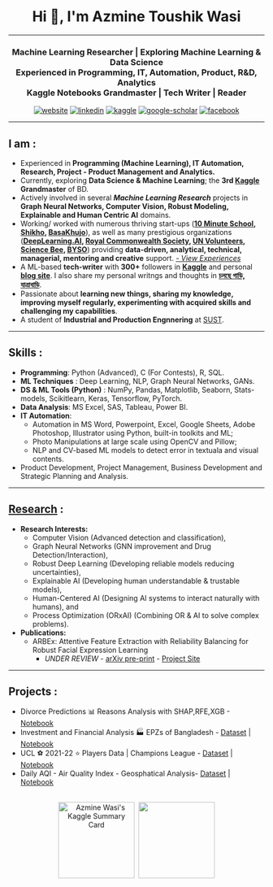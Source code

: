<h1 align="center">Hi 👋, I'm Azmine Toushik Wasi</h1>

---
<h3 align="center">
Machine Learning Researcher | Exploring Machine Learning & Data Science</br> 
Experienced in Programming, IT, Automation, Product, R&D, Analytics </br> 
Kaggle Notebooks Grandmaster | Tech Writer | Reader
</h3>

<div align=center>
  
 [![website](https://img.shields.io/badge/-Website-blue?style=flat-square&logo=rss&color=1f1f15)](https://azminewasi.github.io) 
 [![linkedin](https://img.shields.io/badge/LinkedIn-%320beff?style=flat-square&logo=linkedin&color=1f1f18)](https://www.linkedin.com/in/azmine-toushik-wasi/) 
 [![kaggle](https://img.shields.io/badge/Kaggle-%2320beff?style=flat-square&logo=kaggle&color=1f1f1f)](https://www.kaggle.com/azminetoushikwasi) 
 [![google-scholar](https://img.shields.io/badge/Google%20Scholar-%2320beff?style=flat-square&logo=google-scholar&color=1f1f18)](https://scholar.google.com/citations?user=X3gRvogAAAAJ&hl=en) 
 [![facebook](https://img.shields.io/badge/Facebook-%2320beff?style=flat-square&logo=facebook&color=1f1f15)](https://www.facebook.com/cholche.gari.zatrabari/)
  
</div>

---
## **I am** :
- Experienced in **Programming (Machine Learning), IT Automation, Research, Project - Product Management and Analytics.**
- Currently, exploring **Data Science & Machine Learning**; the **3rd [Kaggle](https://www.kaggle.com/azminetoushikwasi/) Grandmaster** of BD.
- Actively involved in several ***Machine Learning Research*** projects in **Graph Neural Networks, Computer Vision, Robust Modeling, Explainable and Human Centric AI** domains.
- Working/ worked with numerous thriving start-ups (**[10 Minute School](https://10minuteschool.com/), [Shikho](https://shikho.tech/), [BasaKhujo](https://www.basakhujo.com/)**), as well as many prestigious organizations (**[DeepLearning.AI](https://deeplearning.ai), [Royal Commonwealth Society](https://www.linkedin.com/company/royal-commonwealth-society/), [UN Volunteers](https://www.linkedin.com/company/united-nations-volunteers/), [Science Bee](https://www.sciencebee.com.bd/), [BYSO](https://www.linkedin.com/company/byso-bd/)**) providing **data-driven, analytical, technical, managerial, mentoring and creative** support. [*- View Experiences*](https://azminewasi.github.io/#resume) </br>
- A ML-based **tech-writer** with **300+** followers in [**Kaggle**](https://www.kaggle.com/azminetoushikwasi/) and personal [**blog site**](https://azminewasi.github.io/blog/). I also share my personal writngs and thoughts in [**চলছে গাড়ি, যাত্রাবাড়ি**](https://www.facebook.com/cholche.gari.zatrabari/).
- Passionate about **learning new things, sharing my knowledge, improving myself regularly, experimenting with acquired skills and challenging my capabilities**.
- A student of **Industrial and Production Engnnering** at [SUST](https://www.sust.edu/).

---

## **Skills** :
- **Programming**: Python (Advanced), C (For Contests), R, SQL.
- **ML Techniques** : Deep Learning, NLP, Graph Neural Networks, GANs.
- **DS & ML Tools (Python)** : NumPy, Pandas, Matplotlib, Seaborn, Stats-models, Scikitlearn, Keras, Tensorflow, PyTorch.
- **Data Analysis**: MS Excel, SAS, Tableau, Power BI.
- **IT Automation**: 
  - Automation in MS Word, Powerpoint, Excel, Google Sheets, Adobe Photoshop, Illustrator using Python, built-in toolkits and ML; 
  - Photo Manipulations at large scale using OpenCV and Pillow; 
  - NLP and CV-based ML models to detect error in textuala and visual contents.
- Product Development, Project Management, Business Development and Strategic Planning and Analysis.

---

## [**Research**](https://azminewasi.github.io/#research) :
- **Research Interests:**
   - Computer Vision (Advanced detection and classification),
   - Graph Neural Networks (GNN improvement and Drug Detection/Interaction),
   - Robust Deep Learning (Developing reliable models reducing uncertainties),
   - Explainable AI (Developing human understandable & trustable models),
   - Human-Centered AI (Designing AI systems to interact naturally with humans), and
   - Process Optimization (ORxAI) (Combining OR & AI to solve complex problems).
- **Publications:**
   - ARBEx: Attentive Feature Extraction with Reliability Balancing for Robust Facial Expression Learning
     - *UNDER REVIEW* - [arXiv pre-print](https://arxiv.org/abs/2305.01486) - [Project Site](https://azminewasi.github.io/research/paper/arbex/)
  
---
  
## **Projects** :
  - Divorce Predictions 📊 Reasons Analysis with SHAP,RFE,XGB - [Notebook](https://www.kaggle.com/code/azminetoushikwasi/divorce-xgboost-analysis-with-pca-shap-tsne)
  - Investment and Financial Analysis 🏭 EPZs of Bangladesh - [Dataset](https://www.kaggle.com/datasets/azminetoushikwasi/-epzs-of-bangladesh-investors-data) | [Notebook](https://www.kaggle.com/code/azminetoushikwasi/eda-statistical-analytics-epzs-of-bangladesh)
  - UCL ⚽ 2021-22 ⭐ Players Data | Champions League - [Dataset](https://www.kaggle.com/datasets/azminetoushikwasi/ucl-202122-uefa-champions-league) | [Notebook](https://www.kaggle.com/code/azminetoushikwasi/ucl-eda-viz-2021-22-players-teams)
  - Daily AQI - Air Quality Index - Geosphatical Analysis- [Dataset](https://www.kaggle.com/datasets/azminetoushikwasi/aqi-air-quality-index-scheduled-daily-update) | [Notebook](https://www.kaggle.com/code/azminetoushikwasi/daily-aqi-air-quality-index-scheduled)

<p align=center>
  </br>
<img src="https://kaggle-card.chienhsiang-hung.eu.org/api/svg?azminetoushikwasi" alt="Azmine Wasi's Kaggle Summary Card" height="150"/>&nbsp;
<img src="https://github-readme-stats.vercel.app/api?username=azminewasi&show_icons=true" height="150"/>
</p>
